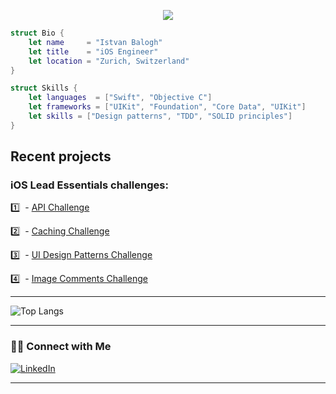 
<p align="center">
  <img src="https://github.com/thompsonemerson/thompsonemerson/raw/master/cover-thompson.png" />
</p>

```swift
struct Bio {
    let name     = "Istvan Balogh"
    let title    = "iOS Engineer"
    let location = "Zurich, Switzerland"
}

struct Skills {
    let languages  = ["Swift", "Objective C"]
    let frameworks = ["UIKit", "Foundation", "Core Data", "UIKit"]
    let skills = ["Design patterns", "TDD", "SOLID principles"]
}
```

### <h2> Recent projects</h2>

<h3> iOS Lead Essentials challenges: </h3> 


1️⃣ &nbsp;- [API Challenge](https://github.com/steven851007/ios-lead-essentials-feed-api-challenge)

2️⃣ &nbsp;- [Caching Challenge](https://github.com/steven851007/ios-lead-essentials-feed-store-challenge)

3️⃣ &nbsp;- [UI Design Patterns Challenge](https://github.com/steven851007/ios-lead-essentials-ui-design-patterns-challenge-public)

4️⃣ &nbsp;- [Image Comments Challenge](https://github.com/steven851007/ios-lead-essentials-image-comments-challenge-public)


<hr>

![Top Langs](https://github-readme-stats.vercel.app/api/top-langs/?username=steven851007&show_icons=true)

<hr>

<h3> 🤝🏻 Connect with Me </h3>

<p align="center">

<a href="https://www.linkedin.com/in/baloghistvan/"><img alt="LinkedIn" src="https://img.shields.io/badge/LinkedIn-Istvan%20Balogh-blue?style=flat-square&logo=linkedin"></a>

</p>


<hr>

<!--
**steven851007/steven851007** is a ✨ _special_ ✨ repository because its `README.md` (this file) appears on your GitHub profile.

Here are some ideas to get you started:

- 🔭 I’m currently working on ...
- 🌱 I’m currently learning ...
- 👯 I’m looking to collaborate on ...
- 🤔 I’m looking for help with ...
- 💬 Ask me about ...
- 📫 How to reach me: ...
- 😄 Pronouns: ...
- ⚡ Fun fact: ...
-->
